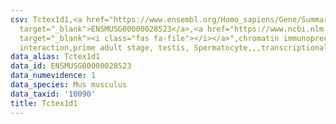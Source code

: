 ```yaml
---
csv: Tctex1d1,<a href="https://www.ensembl.org/Homo_sapiens/Gene/Summary?db=core;g=ENSMUSG00000028523"
  target="_blank">ENSMUSG00000028523</a>,<a href="https://www.ncbi.nlm.nih.gov/pubmed/25450459"
  target="_blank"><i class="fas fa-file"></i></a>",chromatin immunoprecipitation assay,direct
  interaction,prime adult stage, testis, Spermatocyte,,,transcriptional regulation,
data_alias: Tctex1d1
data_id: ENSMUSG00000028523
data_numevidence: 1
data_species: Mus musculus
data_taxid: '10090'
title: Tctex1d1
---
```

